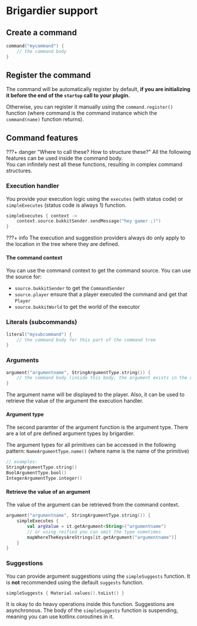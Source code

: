 # Brigardier support

## Create a command

```kotlin
command("mycommand") {
    // the command body
}
```

## Register the command

The command will be automatically register by default, **if you are initializing it before the end of the `startup` call
to your plugin.**

Otherwise, you can register it manually using the `command.register()` function (where command is the command instance
which the `command(name)` function returns).

## Command features

???+ danger "Where to call these? How to structure these?"
    All the following features can be used inside the command body. <br>
    You can infinitely nest all these functions, resulting in complex command structures. <br>

### Execution handler

You provide your execution logic using the `executes` (with status code) or `simpleExecutes` (status code is always 1)
function.

```kotlin
simpleExecutes { context ->
    context.source.bukkitSender.sendMessage("hey gamer ;)")
}
```

???+ info 
    The execution and suggestion providers always do only apply to the location in the tree where they are
    defined.

#### The command context

You can use the command context to get the command source. You can use the source for:

- `source.bukkitSender` to get the `CommandSender`
- `source.player` ensure that a player executed the command and get that `Player`
- `source.bukkitWorld` to get the world of the executor

### Literals (subcommands)

```kotlin
literal("mysubcommand") {
    // the command body for this part of the command tree
}
```

### Arguments

```kotlin
argument("argumentname", StringArgumentType.string()) {
    // the command body (inside this body, the argument exists in the context)
}
```

The argument name will be displayed to the player. Also, it can be used to retrieve the value of the argument the
execution handler.

#### Argument type

The second paramter of the argument function is the argument type. There are a lot of pre defined argument types by
brigardier. 

The argument types for all primitives can be accessed in the following pattern: `NameArgumentType.name()` (where name is the name of the primitive)

```kotlin
// examples:
StringArgumentType.string()
BoolArgumentType.bool()
IntegerArgumentType.integer()
```

#### Retrieve the value of an argument

The value of the argument can be retrieved from the command context.

```kotlin
argument("argumentname", StringArgumentType.string()) {
    simpleExecutes {
        val argValue = it.getArgument<String>("argumentname")
        // or using reified you can omit the type sometimes
        mapWhereTheKeysAreStrings[it.getArgument("argumentname")]
    }
}
```

### Suggestions

You can provide argument suggestions using the `simpleSuggests` function. It is **not** recommended using the default 
`suggests` function.

```kotlin
simpleSuggests { Material.values().toList() }
```

It is okay to do heavy operations inside this function. Suggestions are asynchronous. The body of the `simpleSuggests`
function is suspending, meaning you can use kotlinx.coroutines in it.
